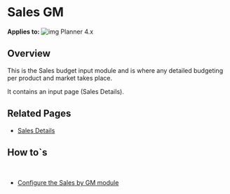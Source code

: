 # Sales GM

**Applies to:** ![img](https://profitbasedocs.blob.core.windows.net/icons/yes-icon.png) Planner 4.x<br/>

## Overview
This is the Sales budget input module and is where any detailed budgeting per product and market takes place.<br/>

It contains an input page (Sales Details).
<br/>

## Related Pages
-  [Sales Details](sales-gm/sales-gm-details.md)<br/>

## How to`s

<br/>

-  [Configure the Sales by GM module](https://profitbasedocs.blob.core.windows.net/enduserhelp/files/Planner%20Sales%20By%20GM%20module.pdf)<br/>

<br/>
